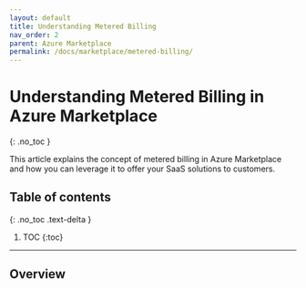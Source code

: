 ```yaml
---
layout: default
title: Understanding Metered Billing
nav_order: 2
parent: Azure Marketplace
permalink: /docs/marketplace/metered-billing/
---
```


# Understanding Metered Billing in Azure Marketplace
{: .no_toc }

This article explains the concept of metered billing in Azure Marketplace and how you can leverage it to offer your SaaS solutions to customers.

## Table of contents
{: .no_toc .text-delta }

1. TOC
{:toc}

---

## Overview

